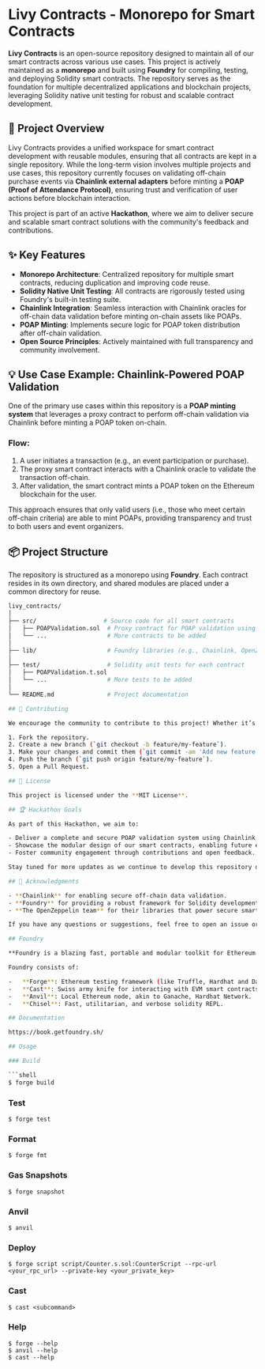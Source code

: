 # Livy Contracts - Monorepo for Smart Contracts

**Livy Contracts** is an open-source repository designed to maintain all of our smart contracts across various use cases. This project is actively maintained as a **monorepo** and built using **Foundry** for compiling, testing, and deploying Solidity smart contracts. The repository serves as the foundation for multiple decentralized applications and blockchain projects, leveraging Solidity native unit testing for robust and scalable contract development.

## 🚀 Project Overview

Livy Contracts provides a unified workspace for smart contract development with reusable modules, ensuring that all contracts are kept in a single repository. While the long-term vision involves multiple projects and use cases, this repository currently focuses on validating off-chain purchase events via **Chainlink external adapters** before minting a **POAP (Proof of Attendance Protocol)**, ensuring trust and verification of user actions before blockchain interaction.

This project is part of an active **Hackathon**, where we aim to deliver secure and scalable smart contract solutions with the community's feedback and contributions.

## ✨ Key Features

- **Monorepo Architecture**: Centralized repository for multiple smart contracts, reducing duplication and improving code reuse.
- **Solidity Native Unit Testing**: All contracts are rigorously tested using Foundry's built-in testing suite.
- **Chainlink Integration**: Seamless interaction with Chainlink oracles for off-chain data validation before minting on-chain assets like POAPs.
- **POAP Minting**: Implements secure logic for POAP token distribution after off-chain validation.
- **Open Source Principles**: Actively maintained with full transparency and community involvement.

## 💡 Use Case Example: Chainlink-Powered POAP Validation

One of the primary use cases within this repository is a **POAP minting system** that leverages a proxy contract to perform off-chain validation via Chainlink before minting a POAP token on-chain.

### Flow:
1. A user initiates a transaction (e.g., an event participation or purchase).
2. The proxy smart contract interacts with a Chainlink oracle to validate the transaction off-chain.
3. After validation, the smart contract mints a POAP token on the Ethereum blockchain for the user.

This approach ensures that only valid users (i.e., those who meet certain off-chain criteria) are able to mint POAPs, providing transparency and trust to both users and event organizers.

## 📦 Project Structure

The repository is structured as a monorepo using **Foundry**. Each contract resides in its own directory, and shared modules are placed under a common directory for reuse.

```bash
livy_contracts/
│
├── src/                   # Source code for all smart contracts
│   ├── POAPValidation.sol  # Proxy contract for POAP validation using Chainlink
│   └── ...                 # More contracts to be added
│
├── lib/                    # Foundry libraries (e.g., Chainlink, OpenZeppelin)
│
├── test/                   # Solidity unit tests for each contract
│   ├── POAPValidation.t.sol
│   └── ...                 # More tests to be added
│
└── README.md               # Project documentation

## 👥 Contributing

We encourage the community to contribute to this project! Whether it’s fixing bugs, proposing new features, or improving documentation, your input is valuable. Follow these steps to get started:

1. Fork the repository.
2. Create a new branch (`git checkout -b feature/my-feature`).
3. Make your changes and commit them (`git commit -am 'Add new feature'`).
4. Push the branch (`git push origin feature/my-feature`).
5. Open a Pull Request.

## 📄 License

This project is licensed under the **MIT License**.

## 🏆 Hackathon Goals

As part of this Hackathon, we aim to:

- Deliver a complete and secure POAP validation system using Chainlink oracles.
- Showcase the modular design of our smart contracts, enabling future expansion.
- Foster community engagement through contributions and open feedback.

Stay tuned for more updates as we continue to develop this repository during the Hackathon!

## 🙌 Acknowledgments

- **Chainlink** for enabling secure off-chain data validation.
- **Foundry** for providing a robust framework for Solidity development.
- **The OpenZeppelin team** for their libraries that power secure smart contracts.

If you have any questions or suggestions, feel free to open an issue or contact us directly. We look forward to your contributions!

## Foundry

**Foundry is a blazing fast, portable and modular toolkit for Ethereum application development written in Rust.**

Foundry consists of:

-   **Forge**: Ethereum testing framework (like Truffle, Hardhat and DappTools).
-   **Cast**: Swiss army knife for interacting with EVM smart contracts, sending transactions and getting chain data.
-   **Anvil**: Local Ethereum node, akin to Ganache, Hardhat Network.
-   **Chisel**: Fast, utilitarian, and verbose solidity REPL.

## Documentation

https://book.getfoundry.sh/

## Usage

### Build

```shell
$ forge build
```

### Test

```shell
$ forge test
```

### Format

```shell
$ forge fmt
```

### Gas Snapshots

```shell
$ forge snapshot
```

### Anvil

```shell
$ anvil
```

### Deploy

```shell
$ forge script script/Counter.s.sol:CounterScript --rpc-url <your_rpc_url> --private-key <your_private_key>
```

### Cast

```shell
$ cast <subcommand>
```

### Help

```shell
$ forge --help
$ anvil --help
$ cast --help
```
